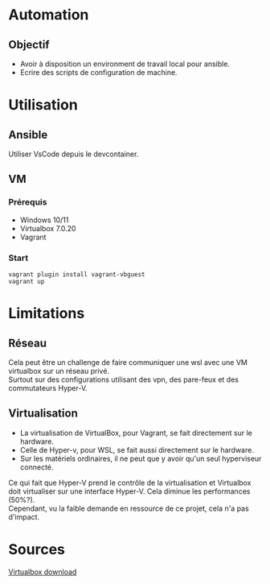 # Automation
## Objectif
- Avoir à disposition un environment de travail local pour ansible.
- Ecrire des scripts de configuration de machine.

# Utilisation
## Ansible
Utiliser VsCode depuis le devcontainer. 
## VM
### Prérequis
- Windows 10/11
- Virtualbox 7.0.20
- Vagrant
### Start
```pwsh
vagrant plugin install vagrant-vbguest
vagrant up
```

# Limitations
## Réseau
Cela peut être un challenge de faire communiquer une wsl avec une VM virtualbox sur un réseau privé.  
Surtout sur des configurations utilisant des vpn, des pare-feux et des commutateurs Hyper-V.
## Virtualisation
- La virtualisation de VirtualBox, pour Vagrant, se fait directement sur le hardware.  
- Celle de Hyper-v, pour WSL, se fait aussi directement sur le hardware.  
- Sur les matériels ordinaires, il ne peut que y avoir qu'un seul hyperviseur connecté.  

Ce qui fait que Hyper-V prend le contrôle de la virtualisation et Virtualbox doit virtualiser sur une interface Hyper-V. Cela diminue les performances (50%?).  
Cependant, vu la faible demande en ressource de ce projet, cela n'a pas d'impact.

# Sources
[Virtualbox download](https://download.virtualbox.org/virtualbox/7.0.20)